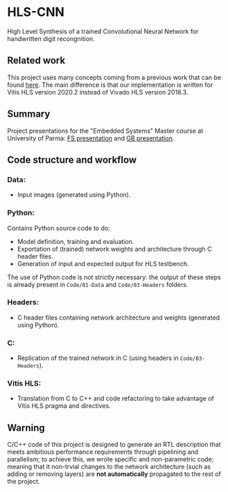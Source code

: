# HLS-CNN
High Level Synthesis of a trained Convolutional Neural Network for handwritten digit recongnition.

## Related work
This project uses many concepts coming from a previous work that can be found [here](https://www.amiq.com/consulting/2018/12/14/how-to-implement-a-convolutional-neural-network-using-high-level-synthesis).
The main difference is that our implementation is written for Vitis HLS version 2020.2 instead of Vivado HLS version 2018.3.

## Summary

Project presentations for the "Embedded Systems" Master course at University of Parma:
[FS presentation](HLS-CNN-presentation-FS.pdf) and [GB presentation](HLS-CNN-presentation-GB.pdf).

## Code structure and workflow

### Data:

-  Input images (generated using Python).

### Python:

Contains Python source code to do:
-  Model definition, training and evaluation.
-  Exportation of (trained) network weights and architecture through C header files.
-  Generation of input and expected output for HLS testbench.

The use of Python code is not strictly necessary: the output of these steps is already present in ```Code/01-Data``` and ```Code/03-Headers``` folders.

### Headers:

-  C header files containing network architecture and weights (generated using Python).

### C:

-  Replication of the trained network in C (using headers in ```Code/03-Headers```).

### Vitis HLS:

-  Translation from C to C++ and code refactoring to take advantage of Vitis HLS pragma and directives.

## Warning
C/C++ code of this project is designed to generate an RTL description that meets ambitious performance requirements through pipelining and parallelism;
to achieve this, we wrote specific and non-parametric code;
meaning that it non-trvial changes to the network architecture (such as adding or removing layers) are **not automatically** propagated to the rest of the project.

